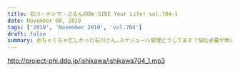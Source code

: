 ```yaml
---
title: 石川・ホンマ・ぶるんのBe-SIDE Your Life! vol.704-1
date: November 08, 2019
tags: ['2019', 'November 2019', 'vol.704']
draft: false
summary: めちゃくちゃ忙しかった石川さん…スケジュール管理どうしてます？悩む必要が無い悩みを語っています。MIURA
---
```


http://project-phi.ddo.jp/ishikawa/ishikawa704_1.mp3
